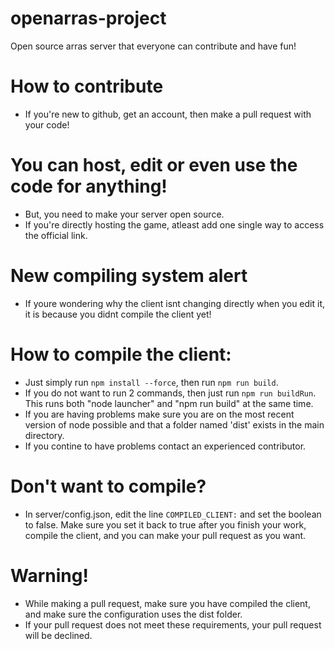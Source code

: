 # openarras-project
Open source arras server that everyone can contribute and have fun!

# How to contribute
- If you're new to github, get an account, then make a pull request with your code!
# You can host, edit or even use the code for anything!
- But, you need to make your server open source.
- If you're directly hosting the game, atleast add one single way to access the official link.

# New compiling system alert
- If youre wondering why the client isnt changing directly when you edit it, it is because you didnt compile the client yet!

# How to compile the client:
- Just simply run `npm install --force`, then run `npm run build`.
- If you do not want to run 2 commands, then just run `npm run buildRun`. This runs both "node launcher" and "npm run build" at the same time.
- If you are having problems make sure you are on the most recent version of node possible and that a folder named 'dist' exists in the main directory.
- If you contine to have problems contact an experienced contributor.
# Don't want to compile?
- In server/config.json, edit the line `COMPILED_CLIENT:` and set the boolean to false. Make sure you set it back to true after you finish your work, compile the client, and you can make your pull request as you want.
# Warning!
- While making a pull request, make sure you have compiled the client, and make sure the configuration uses the dist folder.
- If your pull request does not meet these requirements, your pull request will be declined.